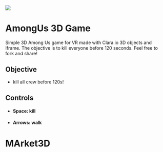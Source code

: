<img src="/images/among-us.jpg"/>

# AmongUs 3D Game
Simple 3D Among Us game for VR made with Clara.io 3D objects and Iframe. The objective is to kill everyone before 120 seconds.
Feel free to fork and share!
## Objective
- kill all crew before 120s!
## Controls
- #### Space: kill
- #### Arrows: walk
# MArket3D

